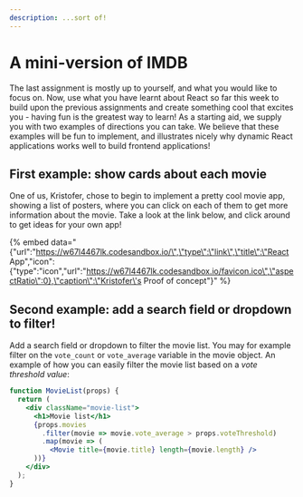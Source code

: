 ```yaml
---
description: ...sort of!
---
```


# A mini-version of IMDB

The last assignment is mostly up to yourself, and what you would like to focus on. Now, use what you have learnt about React so far this week to build upon the previous assignments and create something cool that excites you - having fun is the greatest way to learn! As a starting aid, we supply you with two examples of directions you can take. We believe that these examples will be fun to implement, and illustrates nicely why dynamic React applications works well to build frontend applications!

## First example: show cards about each movie

One of us, Kristofer, chose to begin to implement a pretty cool movie app, showing a list of posters, where you can click on each of them to get more information about the movie. Take a look at the link below, and click around to get ideas for your own app!

{% embed data="{\"url\":\"https://w67l4467lk.codesandbox.io/\",\"type\":\"link\",\"title\":\"React App\",\"icon\":{\"type\":\"icon\",\"url\":\"https://w67l4467lk.codesandbox.io/favicon.ico\",\"aspectRatio\":0},\"caption\":\"Kristofer\'s Proof of concept\"}" %}

## Second example: add a search field or dropdown to filter!

Add a search field or dropdown to filter the movie list. You may for example filter on the `vote_count` or `vote_average` variable in the movie object. An example of how you can easily filter the movie list based on a _vote threshold value_:

```jsx
function MovieList(props) {
  return (
    <div className="movie-list">
      <h1>Movie list</h1>
      {props.movies
        .filter(movie => movie.vote_average > props.voteThreshold)
        .map(movie => (
          <Movie title={movie.title} length={movie.length} />
      ))}
    </div>
  );
}
```



